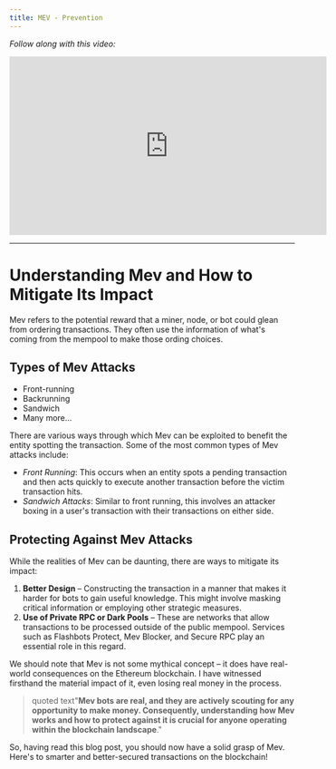 ```yaml
---
title: MEV - Prevention
---
```


_Follow along with this video:_

<!-- TODO -->
<iframe width="560" height="315" src="https://www.youtube.com/watch?v=0nFEilLAHAQ" title="YouTube video player" frameborder="0" allow="accelerometer; autoplay; clipboard-write; encrypted-media; gyroscope; picture-in-picture; web-share" allowfullscreen></iframe>

---

# Understanding Mev and How to Mitigate Its Impact

Mev refers to the potential reward that a miner, node, or bot could glean from ordering transactions. They often use the information of what's coming from the mempool to make those ording choices. 

## Types of Mev Attacks
- Front-running
- Backrunning
- Sandwich 
- Many more...

There are various ways through which Mev can be exploited to benefit the entity spotting the transaction. Some of the most common types of Mev attacks include:

- *Front Running*: This occurs when an entity spots a pending transaction and then acts quickly to execute another transaction before the victim transaction hits. 
- *Sandwich Attacks*: Similar to front running, this involves an attacker boxing in a user's transaction with their transactions on either side. 

## Protecting Against Mev Attacks

While the realities of Mev can be daunting, there are ways to mitigate its impact:

1. **Better Design** – Constructing the transaction in a manner that makes it harder for bots to gain useful knowledge. This might involve masking critical information or employing other strategic measures.
2. **Use of Private RPC or Dark Pools** – These are networks that allow transactions to be processed outside of the public mempool. Services such as Flashbots Protect, Mev Blocker, and Secure RPC play an essential role in this regard.

We should note that Mev is not some mythical concept – it does have real-world consequences on the Ethereum blockchain. I have witnessed firsthand the material impact of it, even losing real money in the process.

> quoted text"**Mev bots are real, and they are actively scouting for any opportunity to make money. Consequently, understanding how Mev works and how to protect against it is crucial for anyone operating within the blockchain landscape**."

So, having read this blog post, you should now have a solid grasp of Mev. Here's to smarter and better-secured transactions on the blockchain!
